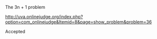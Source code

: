 The 3n + 1 problem

http://uva.onlinejudge.org/index.php?option=com_onlinejudge&Itemid=8&page=show_problem&problem=36

Accepted
